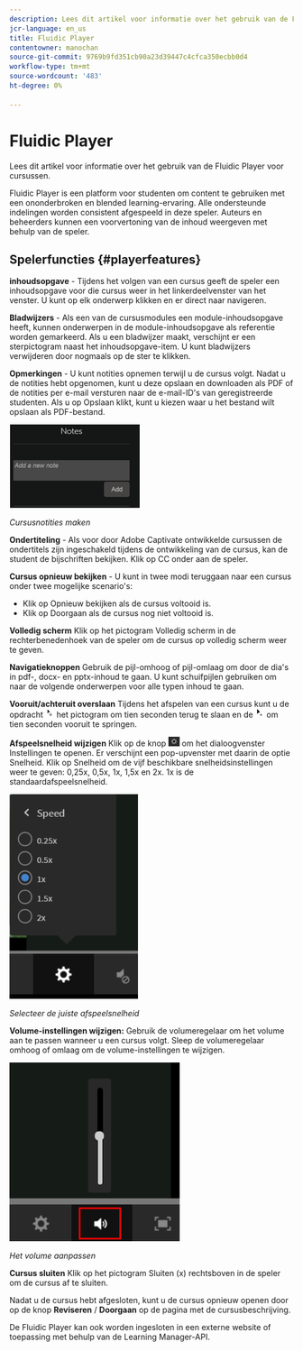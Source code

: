 ```yaml
---
description: Lees dit artikel voor informatie over het gebruik van de Fluidic Player voor cursussen.
jcr-language: en_us
title: Fluidic Player
contentowner: manochan
source-git-commit: 9769b9fd351cb90a23d39447c4cfca350ecbb0d4
workflow-type: tm+mt
source-wordcount: '483'
ht-degree: 0%

---
```




# Fluidic Player

Lees dit artikel voor informatie over het gebruik van de Fluidic Player voor cursussen.

Fluidic Player is een platform voor studenten om content te gebruiken met een ononderbroken en blended learning-ervaring. Alle ondersteunde indelingen worden consistent afgespeeld in deze speler. Auteurs en beheerders kunnen een voorvertoning van de inhoud weergeven met behulp van de speler.

## Spelerfuncties {#playerfeatures}

<!--![](assets/fluidicplayer-callout.png)-->

**inhoudsopgave** - Tijdens het volgen van een cursus geeft de speler een inhoudsopgave voor die cursus weer in het linkerdeelvenster van het venster. U kunt op elk onderwerp klikken en er direct naar navigeren.

**Bladwijzers** - Als een van de cursusmodules een module-inhoudsopgave heeft, kunnen onderwerpen in de module-inhoudsopgave als referentie worden gemarkeerd. Als u een bladwijzer maakt, verschijnt er een sterpictogram naast het inhoudsopgave-item. U kunt bladwijzers verwijderen door nogmaals op de ster te klikken.

**Opmerkingen** - U kunt notities opnemen terwijl u de cursus volgt. Nadat u de notities hebt opgenomen, kunt u deze opslaan en downloaden als PDF of de notities per e-mail versturen naar de e-mail-ID&#39;s van geregistreerde studenten. Als u op Opslaan klikt, kunt u kiezen waar u het bestand wilt opslaan als PDF-bestand.

![](assets/notes.png)

*Cursusnotities maken*

**Ondertiteling** - Als voor door Adobe Captivate ontwikkelde cursussen de ondertitels zijn ingeschakeld tijdens de ontwikkeling van de cursus, kan de student de bijschriften bekijken. Klik op CC onder aan de speler.

**Cursus opnieuw bekijken** - U kunt in twee modi teruggaan naar een cursus onder twee mogelijke scenario&#39;s:

* Klik op Opnieuw bekijken als de cursus voltooid is.
* Klik op Doorgaan als de cursus nog niet voltooid is.

**Volledig scherm** Klik op het pictogram Volledig scherm in de rechterbenedenhoek van de speler om de cursus op volledig scherm weer te geven.

**Navigatieknoppen** Gebruik de pijl-omhoog of pijl-omlaag om door de dia&#39;s in pdf-, docx- en pptx-inhoud te gaan. U kunt schuifpijlen gebruiken om naar de volgende onderwerpen voor alle typen inhoud te gaan.

**Vooruit/achteruit overslaan** Tijdens het afspelen van een cursus kunt u de opdracht ![](assets/asset-1.png) het pictogram om tien seconden terug te slaan en de  ![](assets/assets-2.png) om tien seconden vooruit te springen.

**Afspeelsnelheid wijzigen** Klik op de knop ![](assets/speedicon.png) om het dialoogvenster Instellingen te openen. Er verschijnt een pop-upvenster met daarin de optie Snelheid. Klik op Snelheid om de vijf beschikbare snelheidsinstellingen weer te geven: 0,25x, 0,5x, 1x, 1,5x en 2x. 1x is de standaardafspeelsnelheid.

![](assets/speedvariants.png)

*Selecteer de juiste afspeelsnelheid*

**Volume-instellingen wijzigen:** Gebruik de volumeregelaar om het volume aan te passen wanneer u een cursus volgt. Sleep de volumeregelaar omhoog of omlaag om de volume-instellingen te wijzigen.

![](assets/volumecontrol.png)

*Het volume aanpassen*

**Cursus sluiten** Klik op het pictogram Sluiten (x) rechtsboven in de speler om de cursus af te sluiten.

Nadat u de cursus hebt afgesloten, kunt u de cursus opnieuw openen door op de knop **Reviseren** / **Doorgaan** op de pagina met de cursusbeschrijving.

De Fluidic Player kan ook worden ingesloten in een externe website of toepassing met behulp van de Learning Manager-API.

